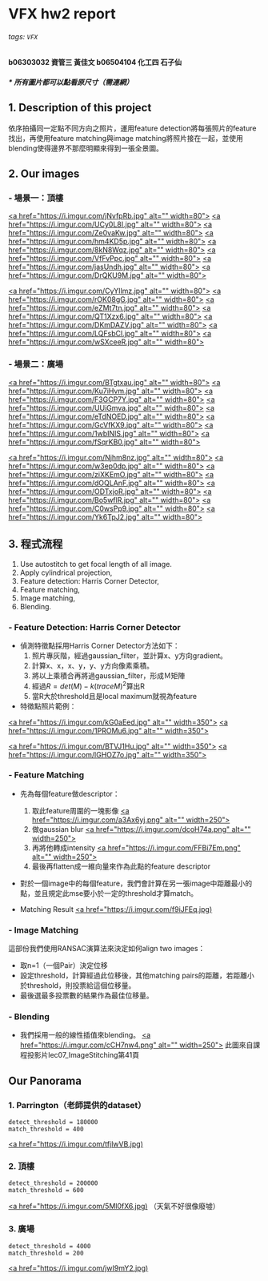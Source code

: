 VFX hw2 report
===
###### tags: `VFX`
**b06303032 資管三 黃佳文
b06504104 化工四 石子仙**


##### * 所有圖片都可以點看原尺寸（需連網）
## 1. Description of this project
依序拍攝同一定點不同方向之照片，運用feature detection將每張照片的feature找出，再使用feature matching與image matching將照片接在一起，並使用blending使得邊界不那麼明顯來得到一張全景圖。
## 2. Our images
### - 場景一：頂樓
[<a href="https://i.imgur.com/jNvfpRb.jpg" alt="" width=80">](https://i.imgur.com/jNvfpRb.jpg) [<a href="https://i.imgur.com/UCy0L8I.jpg" alt="" width=80">](https://i.imgur.com/UCy0L8I.jpg) [<a href="https://i.imgur.com/Ze0vaKw.jpg" alt="" width=80">](https://i.imgur.com/Ze0vaKw.jpg) [<a href="https://i.imgur.com/hm4KD5p.jpg" alt="" width=80">](https://i.imgur.com/hm4KD5p.jpg) [<a href="https://i.imgur.com/8kN8Wqz.jpg" alt="" width=80">](https://i.imgur.com/8kN8Wqz.jpg) [<a href="https://i.imgur.com/VfFvPpc.jpg" alt="" width=80">](https://i.imgur.com/VfFvPpc.jpg) [<a href="https://i.imgur.com/jasUndh.jpg" alt="" width=80">](https://i.imgur.com/jasUndh.jpg) [<a href="https://i.imgur.com/DrQKU9M.jpg" alt="" width=80">](https://i.imgur.com/DrQKU9M.jpg) 

[<a href="https://i.imgur.com/CyYIlmz.jpg" alt="" width=80">](https://i.imgur.com/CyYIlmz.jpg) [<a href="https://i.imgur.com/rOK08gG.jpg" alt="" width=80">](https://i.imgur.com/rOK08gG.jpg) [<a href="https://i.imgur.com/eZMt7tn.jpg" alt="" width=80">](https://i.imgur.com/eZMt7tn.jpg) [<a href="https://i.imgur.com/QT1Xzx6.jpg" alt="" width=80">](https://i.imgur.com/QT1Xzx6.jpg) [<a href="https://i.imgur.com/DKmDAZV.jpg" alt="" width=80">](https://i.imgur.com/DKmDAZV.jpg) [<a href="https://i.imgur.com/LQFsbCl.jpg" alt="" width=80">](https://i.imgur.com/LQFsbCl.jpg) [<a href="https://i.imgur.com/wSXceeR.jpg" alt="" width=80">](https://i.imgur.com/wSXceeR.jpg)

### - 場景二：廣場
[<a href="https://i.imgur.com/BTgtxau.jpg" alt="" width=80">](https://i.imgur.com/BTgtxau.jpg) [<a href="https://i.imgur.com/Ku7iHvm.jpg" alt="" width=80">](https://i.imgur.com/Ku7iHvm.jpg) [<a href="https://i.imgur.com/F3GCP7Y.jpg" alt="" width=80">](https://i.imgur.com/F3GCP7Y.jpg) [<a href="https://i.imgur.com/UUiGmva.jpg" alt="" width=80">](https://i.imgur.com/UUiGmva.jpg) [<a href="https://i.imgur.com/eTdNOED.jpg" alt="" width=80">](https://i.imgur.com/eTdNOED.jpg) [<a href="https://i.imgur.com/GcVfKX9.jpg" alt="" width=80">](https://i.imgur.com/GcVfKX9.jpg) [<a href="https://i.imgur.com/1wbINIS.jpg" alt="" width=80">](https://i.imgur.com/1wbINIS.jpg) [<a href="https://i.imgur.com/fSqrKB0.jpg" alt="" width=80">](https://i.imgur.com/fSqrKB0.jpg) 

[<a href="https://i.imgur.com/Njhm8nz.jpg" alt="" width=80">](https://i.imgur.com/Njhm8nz.jpg) [<a href="https://i.imgur.com/w3ep0dp.jpg" alt="" width=80">](https://i.imgur.com/w3ep0dp.jpg) [<a href="https://i.imgur.com/ziXKEmO.jpg" alt="" width=80">](https://i.imgur.com/ziXKEmO.jpg) [<a href="https://i.imgur.com/dOQLAnF.jpg" alt="" width=80">](https://i.imgur.com/dOQLAnF.jpg) [<a href="https://i.imgur.com/ODTxjoR.jpg" alt="" width=80">](https://i.imgur.com/ODTxjoR.jpg) [<a href="https://i.imgur.com/Bo5wflR.jpg" alt="" width=80">](https://i.imgur.com/Bo5wflR.jpg) [<a href="https://i.imgur.com/C0wsPp9.jpg" alt="" width=80">](https://i.imgur.com/C0wsPp9.jpg) [<a href="https://i.imgur.com/Yk6TpJ2.jpg" alt="" width=80">](https://i.imgur.com/Yk6TpJ2.jpg)

## 3. 程式流程 
1. Use autostitch to get focal length of all image.
2. Apply cylindrical projection,
3. Feature detection: Harris Corner Detector,
4. Feature matching, 
5. Image matching, 
6. Blending. 

### - Feature Detection: Harris Corner Detector
- 偵測特徵點採用Harris Corner Detector方法如下：
    1. 照片專灰階，經過gaussian_filter，並計算x、y方向gradient。
    2. 計算x、x，x、y，y、y方向像素乘積。
    3. 將以上乘積合再將過gaussian_filter，形成Ｍ矩陣
    4. 經過$R=det(M)-k(traceM)^2$算出R
    5. 當R大於threshold且是local maximum就視為feature
- 特徵點照片範例：

[<a href="https://i.imgur.com/kG0aEed.jpg" alt="" width=350">](https://i.imgur.com/kG0aEed.jpg) [<a href="https://i.imgur.com/1PROMu6.jpg" alt="" width=350">](https://i.imgur.com/1PROMu6.jpg)

[<a href="https://i.imgur.com/BTVJ1Hu.jpg" alt="" width=350">](https://i.imgur.com/BTVJ1Hu.jpg) [<a href="https://i.imgur.com/lGHOZ7o.jpg" alt="" width=350">](https://i.imgur.com/lGHOZ7o.jpg)








### - Feature Matching
- 先為每個feature做descriptor：
    1. 取此feature周圍的一塊影像
    [<a href="https://i.imgur.com/a3Ax6yj.png" alt="" width=250">](https://i.imgur.com/a3Ax6yj.png)
    2. 做gaussian blur
    [<a href="https://i.imgur.com/dcoH74a.png" alt="" width=250">](https://i.imgur.com/dcoH74a.png)
    3. 再將他轉成intensity
    [<a href="https://i.imgur.com/FFBi7Em.png" alt="" width=250">](https://i.imgur.com/FFBi7Em.png)
    5. 最後再flatten成一維向量來作為此點的feature descriptor

- 對於一個image中的每個feature，我們會計算在另一張image中距離最小的點，並且規定此mse要小於一定的threshold才算match。
- Matching Result
[<a href="https://i.imgur.com/f9iJFEq.jpg)](https://i.imgur.com/f9iJFEq.jpg)

### - Image Matching
這部份我們使用RANSAC演算法來決定如何align two images：
- 取n=1（一個Pair）決定位移
- 設定threshold，計算經過此位移後，其他matching pairs的距離，若距離小於threshold，則投票給這個位移量。
- 最後選最多投票數的結果作為最佳位移量。

### - Blending
- 我們採用一般的線性插值來blending。
[<a href="https://i.imgur.com/cCH7nw4.png" alt="" width=250">](https://i.imgur.com/cCH7nw4.png)
此圖來自課程投影片lec07_ImageStitching第41頁
## Our Panorama
### 1. Parrington（老師提供的dataset）
```
detect_threshold = 180000
match_threshold = 400
```
[<a href="https://i.imgur.com/tfjlwVB.jpg)](https://i.imgur.com/tfjlwVB.jpg)

### 2. 頂樓
```
detect_threshold = 200000
match_threshold = 600
```
[<a href="https://i.imgur.com/5Ml0fX6.jpg)](https://i.imgur.com/5Ml0fX6.jpg)
（天氣不好很像廢墟）
### 3. 廣場
```
detect_threshold = 4000
match_threshold = 200
```
[<a href="https://i.imgur.com/jwI9mY2.jpg)](https://i.imgur.com/jwI9mY2.jpg)


